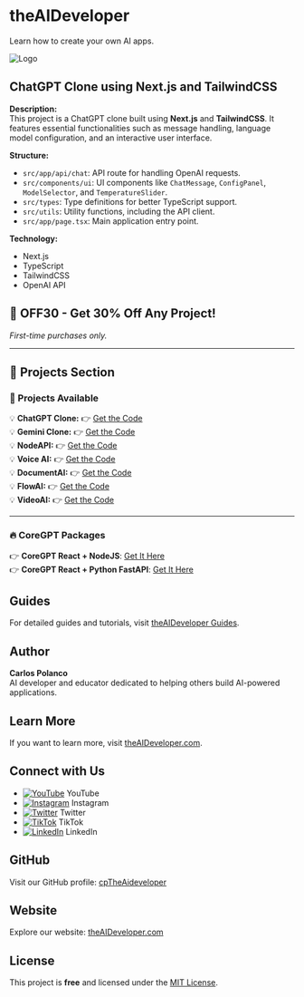 # theAIDeveloper

Learn how to create your own AI apps.

![Logo](https://d3erng0hrrd7m4.cloudfront.net/logo.png)

## ChatGPT Clone using Next.js and TailwindCSS

**Description:**  
This project is a ChatGPT clone built using **Next.js** and **TailwindCSS**. It features essential functionalities such as message handling, language model configuration, and an interactive user interface.

**Structure:**
- `src/app/api/chat`: API route for handling OpenAI requests.
- `src/components/ui`: UI components like `ChatMessage`, `ConfigPanel`, `ModelSelector`, and `TemperatureSlider`.
- `src/types`: Type definitions for better TypeScript support.
- `src/utils`: Utility functions, including the API client.
- `src/app/page.tsx`: Main application entry point.

**Technology:**
- Next.js
- TypeScript
- TailwindCSS
- OpenAI API

## 🎉 OFF30 - Get **30% Off** Any Project!  
*First-time purchases only.*

---

## 🚀 Projects Section  

### 🌟 Projects Available  

💡 **ChatGPT Clone:** 👉 [Get the Code](https://www.the-aideveloper.com/products/ez94_t)  
💡 **Gemini Clone:** 👉 [Get the Code](https://www.the-aideveloper.com/products/ABktLQ)  
💡 **NodeAPI:** 👉 [Get the Code](https://www.the-aideveloper.com/products/dMVTnM)  
💡 **Voice AI:** 👉 [Get the Code](https://www.the-aideveloper.com/products/G4rfGx)  
💡 **DocumentAI:** 👉 [Get the Code](https://www.the-aideveloper.com/products/7HVdbq)  
💡 **FlowAI:** 👉 [Get the Code](https://www.the-aideveloper.com/products/f6-3Am)  
💡 **VideoAI:** 👉 [Get the Code](https://www.the-aideveloper.com/products/9jiaLF)  

---

### 🔥 CoreGPT Packages  

👉 **CoreGPT React + NodeJS**: [Get It Here](https://checkout.the-aideveloper.com/b/14keVD7vgcDw4mc6pb)  
👉 **CoreGPT React + Python FastAPI**: [Get It Here](https://checkout.the-aideveloper.com/b/dR614N8zkdHA8CseVI)  


## Guides

For detailed guides and tutorials, visit [theAIDeveloper Guides](https://www.the-aideveloper.com/guides).

## Author

**Carlos Polanco**  
AI developer and educator dedicated to helping others build AI-powered applications.

## Learn More

If you want to learn more, visit [theAIDeveloper.com](https://www.the-aideveloper.com).

## Connect with Us

- [![YouTube](./social/youtube.png)](https://www.youtube.com/@theaideveloper) YouTube
- [![Instagram](./social/instagram.png)](https://www.instagram.com/cptheaideveloper/) Instagram
- [![Twitter](./social/x.png)](https://x.com/cpaideveloper) Twitter
- [![TikTok](./social/tiktok.png)](https://www.tiktok.com/@codingnutella) TikTok
- [![LinkedIn](./social/linkedin.png)](https://www.linkedin.com/company/theaidevelopercp/) LinkedIn

## GitHub

Visit our GitHub profile: [cpTheAideveloper](https://github.com/cpTheAideveloper)

## Website

Explore our website: [theAIDeveloper.com](https://www.the-aideveloper.com/)

## License

This project is **free** and licensed under the [MIT License](LICENSE).
```
